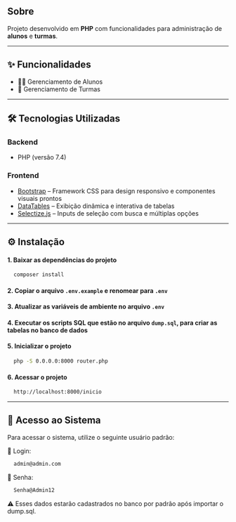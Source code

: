 ## Sobre
Projeto desenvolvido em **PHP** com funcionalidades para administração de **alunos** e **turmas**.

---

## ✨ Funcionalidades

- 👨‍🎓 Gerenciamento de Alunos  
- 🏫 Gerenciamento de Turmas  

---

## 🛠️ Tecnologias Utilizadas

### Backend
- PHP (versão 7.4)

### Frontend
- [Bootstrap](https://getbootstrap.com/) – Framework CSS para design responsivo e componentes visuais prontos
- [DataTables](https://datatables.net/) – Exibição dinâmica e interativa de tabelas
- [Selectize.js](https://selectize.github.io/selectize.js/) – Inputs de seleção com busca e múltiplas opções

---

## ⚙️ Instalação

#### 1. Baixar as dependências do projeto
```bash
  composer install
```
#### 2. Copiar o arquivo `.env.example` e renomear para `.env`

#### 3. Atualizar as variáveis de ambiente no arquivo `.env`

#### 4. Executar os scripts SQL que estão no arquivo `dump.sql`, para criar as tabelas no banco de dados

#### 5. Inicializar o projeto
```bash
  php -S 0.0.0.0:8000 router.php
```

#### 6. Acessar o projeto
```bash
  http://localhost:8000/inicio
```

---

## 👤 Acesso ao Sistema
Para acessar o sistema, utilize o seguinte usuário padrão:

🔐 Login: 
```bash
  admin@admin.com  
```
🔑 Senha: 
```bash
  Senha@Admin12
```

⚠️ Esses dados estarão cadastrados no banco por padrão após importar o dump.sql.